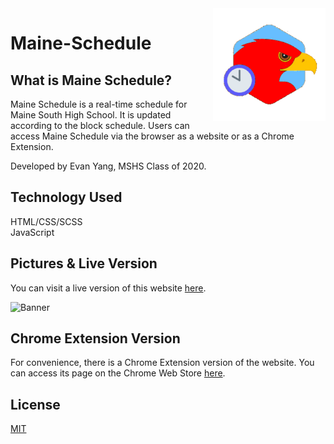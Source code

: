 <img src="icon/android-chrome-256x256.png" align="right" width="180px"/>

# Maine-Schedule

## What is Maine Schedule?
Maine Schedule is a real-time schedule for Maine South High School. It is updated according to the block schedule. Users can access Maine Schedule via the browser as a website or as a Chrome Extension.


Developed by Evan Yang, MSHS Class of 2020.

## Technology Used
HTML/CSS/SCSS \
JavaScript

## Pictures & Live Version
You can visit a live version of this website [here](https://maineschedule.github.io/).

![Banner](https://i.imgur.com/E7HPZlJ.png)

## Chrome Extension Version
For convenience, there is a Chrome Extension version of the website. You can access its page on the Chrome Web Store [here](https://chrome.google.com/webstore/detail/maine-schedule/jjnnbnbiakbogkjipbikbfogangebjdh).

## License
[MIT](https://choosealicense.com/licenses/mit/)
